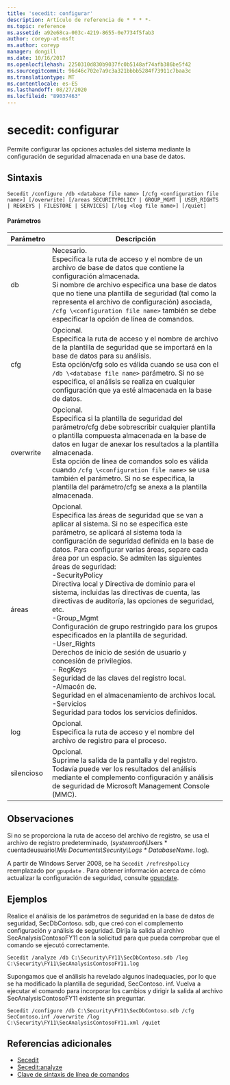 ```yaml
---
title: 'secedit: configurar'
description: Artículo de referencia de * * * *-
ms.topic: reference
ms.assetid: a92e68ca-003c-4219-8655-0e7734f5fab3
author: coreyp-at-msft
ms.author: coreyp
manager: dongill
ms.date: 10/16/2017
ms.openlocfilehash: 2250310d830b9037fc0b5148af74afb386be5f42
ms.sourcegitcommit: 96d46c702e7a9c3a321bbbb5284f73911c7baa3c
ms.translationtype: MT
ms.contentlocale: es-ES
ms.lasthandoff: 08/27/2020
ms.locfileid: "89037463"
---
```

# <a name="seceditconfigure"></a>secedit: configurar



Permite configurar las opciones actuales del sistema mediante la configuración de seguridad almacenada en una base de datos.

## <a name="syntax"></a>Sintaxis

```
Secedit /configure /db <database file name> [/cfg <configuration file name>] [/overwrite] [/areas SECURITYPOLICY | GROUP_MGMT | USER_RIGHTS | REGKEYS | FILESTORE | SERVICES] [/log <log file name>] [/quiet]
```

#### <a name="parameters"></a>Parámetros

|Parámetro|Descripción|
|---------|-----------|
|db|Necesario.</br>Especifica la ruta de acceso y el nombre de un archivo de base de datos que contiene la configuración almacenada.</br>Si nombre de archivo especifica una base de datos que no tiene una plantilla de seguridad (tal como la representa el archivo de configuración) asociada, `/cfg \<configuration file name>` también se debe especificar la opción de línea de comandos.|
|cfg|Opcional.</br>Especifica la ruta de acceso y el nombre de archivo de la plantilla de seguridad que se importará en la base de datos para su análisis.</br>Esta opción/cfg solo es válida cuando se usa con el `/db \<database file name>` parámetro. Si no se especifica, el análisis se realiza en cualquier configuración que ya esté almacenada en la base de datos.|
|overwrite|Opcional.</br>Especifica si la plantilla de seguridad del parámetro/cfg debe sobrescribir cualquier plantilla o plantilla compuesta almacenada en la base de datos en lugar de anexar los resultados a la plantilla almacenada.</br>Esta opción de línea de comandos solo es válida cuando `/cfg \<configuration file name>` se usa también el parámetro. Si no se especifica, la plantilla del parámetro/cfg se anexa a la plantilla almacenada.|
|áreas|Opcional.</br>Especifica las áreas de seguridad que se van a aplicar al sistema. Si no se especifica este parámetro, se aplicará al sistema toda la configuración de seguridad definida en la base de datos. Para configurar varias áreas, separe cada área por un espacio. Se admiten las siguientes áreas de seguridad:</br>-SecurityPolicy</br>    Directiva local y Directiva de dominio para el sistema, incluidas las directivas de cuenta, las directivas de auditoría, las opciones de seguridad, etc.</br>-Group_Mgmt</br>    Configuración de grupo restringido para los grupos especificados en la plantilla de seguridad.</br>-User_Rights</br>    Derechos de inicio de sesión de usuario y concesión de privilegios.</br>- RegKeys</br>    Seguridad de las claves del registro local.</br>-Almacén de.</br>    Seguridad en el almacenamiento de archivos local.</br>-Servicios</br>    Seguridad para todos los servicios definidos.|
|log|Opcional.</br>Especifica la ruta de acceso y el nombre del archivo de registro para el proceso.|
|silencioso|Opcional.</br>Suprime la salida de la pantalla y del registro. Todavía puede ver los resultados del análisis mediante el complemento configuración y análisis de seguridad de Microsoft Management Console (MMC).|

## <a name="remarks"></a>Observaciones

Si no se proporciona la ruta de acceso del archivo de registro, se usa el archivo de registro predeterminado, (*systemroot*\Users \* cuentadeusuario<em>\Mis Documents\Security\Logs \* DatabaseName</em>. log).

A partir de Windows Server 2008, se ha `Secedit /refreshpolicy` reemplazado por `gpupdate` . Para obtener información acerca de cómo actualizar la configuración de seguridad, consulte [gpupdate](gpupdate.md).

## <a name="examples"></a>Ejemplos

Realice el análisis de los parámetros de seguridad en la base de datos de seguridad, SecDbContoso. sdb, que creó con el complemento configuración y análisis de seguridad. Dirija la salida al archivo SecAnalysisContosoFY11 con la solicitud para que pueda comprobar que el comando se ejecutó correctamente.
```
Secedit /analyze /db C:\Security\FY11\SecDbContoso.sdb /log C:\Security\FY11\SecAnalysisContosoFY11.log
```
Supongamos que el análisis ha revelado algunos inadequacies, por lo que se ha modificado la plantilla de seguridad, SecContoso. inf. Vuelva a ejecutar el comando para incorporar los cambios y dirigir la salida al archivo SecAnalysisContosoFY11 existente sin preguntar.
```
Secedit /configure /db C:\Security\FY11\SecDbContoso.sdb /cfg SecContoso.inf /overwrite /log C:\Security\FY11\SecAnalysisContosoFY11.xml /quiet
```

## <a name="additional-references"></a>Referencias adicionales

-   [Secedit](secedit.md)
-   [Secedit:analyze](secedit-analyze.md)
- [Clave de sintaxis de línea de comandos](command-line-syntax-key.md)